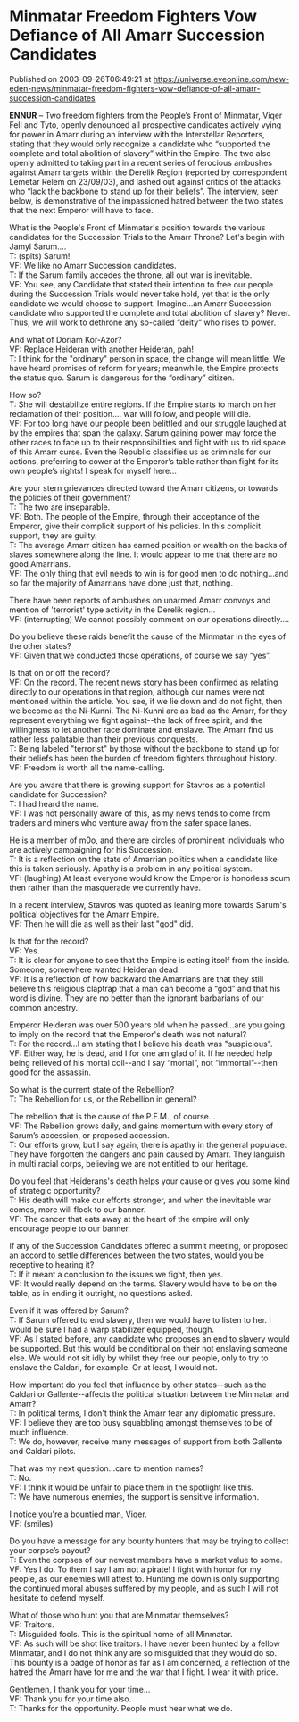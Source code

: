# Minmatar Freedom Fighters Vow Defiance of All Amarr Succession Candidates
Published on 2003-09-26T06:49:21 at https://universe.eveonline.com/new-eden-news/minmatar-freedom-fighters-vow-defiance-of-all-amarr-succession-candidates

**ENNUR** – Two freedom fighters from the People’s Front of Minmatar, Viqer Fell and Tyto, openly denounced all prospective candidates actively vying for power in Amarr during an interview with the Interstellar Reporters, stating that they would only recognize a candidate who “supported the complete and total abolition of slavery” within the Empire. The two also openly admitted to taking part in a recent series of ferocious ambushes against Amarr targets within the Derelik Region (reported by correspondent Lemetar Relem on 23/09/03), and lashed out against critics of the attacks who “lack the backbone to stand up for their beliefs”. The interview, seen below, is demonstrative of the impassioned hatred between the two states that the next Emperor will have to face. 

What is the People's Front of Minmatar's position towards the various candidates for the Succession Trials to the Amarr Throne? Let's begin with Jamyl Sarum....  
T: (spits) Sarum!  
VF: We like no Amarr Succession candidates.  
T: If the Sarum family accedes the throne, all out war is inevitable.  
VF: You see, any Candidate that stated their intention to free our people during the Succession Trials would never take hold, yet that is the only candidate we would choose to support. Imagine…an Amarr Succession candidate who supported the complete and total abolition of slavery? Never. Thus, we will work to dethrone any so-called “deity“ who rises to power. 

And what of Doriam Kor-Azor?  
VF: Replace Heideran with another Heideran, pah!  
T: I think for the "ordinary" person in space, the change will mean little. We have heard promises of reform for years; meanwhile, the Empire protects the status quo. Sarum is dangerous for the “ordinary” citizen. 

How so?  
T: She will destabilize entire regions. If the Empire starts to march on her reclamation of their position.... war will follow, and people will die.  
VF: For too long have our people been belittled and our struggle laughed at by the empires that span the galaxy. Sarum gaining power may force the other races to face up to their responsibilities and fight with us to rid space of this Amarr curse. Even the Republic classifies us as criminals for our actions, preferring to cower at the Emperor’s table rather than fight for its own people’s rights! I speak for myself here…  


Are your stern grievances directed toward the Amarr citizens, or towards the policies of their government?  
T: The two are inseparable.  
VF: Both. The people of the Empire, through their acceptance of the Emperor, give their complicit support of his policies. In this complicit support, they are guilty.  
T: The average Amarr citizen has earned position or wealth on the backs of slaves somewhere along the line. It would appear to me that there are no good Amarrians.  
VF: The only thing that evil needs to win is for good men to do nothing…and so far the majority of Amarrians have done just that, nothing. 

There have been reports of ambushes on unarmed Amarr convoys and mention of 'terrorist' type activity in the Derelik region...  
VF: (interrupting) We cannot possibly comment on our operations directly.... 

Do you believe these raids benefit the cause of the Minmatar in the eyes of the other states?  
VF: Given that we conducted those operations, of course we say “yes”. 

Is that on or off the record?  
VF: On the record. The recent news story has been confirmed as relating directly to our operations in that region, although our names were not mentioned within the article. You see, if we lie down and do not fight, then we become as the Ni-Kunni. The Ni-Kunni are as bad as the Amarr, for they represent everything we fight against--the lack of free spirit, and the willingness to let another race dominate and enslave. The Amarr find us rather less palatable than their previous conquests.  
T: Being labeled "terrorist" by those without the backbone to stand up for their beliefs has been the burden of freedom fighters throughout history.  
VF: Freedom is worth all the name-calling. 

Are you aware that there is growing support for Stavros as a potential candidate for Succession?  
T: I had heard the name.  
VF: I was not personally aware of this, as my news tends to come from traders and miners who venture away from the safer space lanes. 

He is a member of m0o, and there are circles of prominent individuals who are actively campaigning for his Succession.  
T: It is a reflection on the state of Amarrian politics when a candidate like this is taken seriously. Apathy is a problem in any political system.  
VF: (laughing) At least everyone would know the Emperor is honorless scum then rather than the masquerade we currently have. 

In a recent interview, Stavros was quoted as leaning more towards Sarum's political objectives for the Amarr Empire.  
VF: Then he will die as well as their last "god" did. 

Is that for the record?  
VF: Yes.  
T: It is clear for anyone to see that the Empire is eating itself from the inside. Someone, somewhere wanted Heideran dead.  
VF: It is a reflection of how backward the Amarrians are that they still believe this religious claptrap that a man can become a “god” and that his word is divine. They are no better than the ignorant barbarians of our common ancestry. 

Emperor Heideran was over 500 years old when he passed...are you going to imply on the record that the Emperor's death was not natural?  
T: For the record...I am stating that I believe his death was "suspicious".  
VF: Either way, he is dead, and I for one am glad of it. If he needed help being relieved of his mortal coil--and I say “mortal”, not “immortal”--then good for the assassin.  


So what is the current state of the Rebellion?  
T: The Rebellion for us, or the Rebellion in general?  


The rebellion that is the cause of the P.F.M., of course...  
VF: The Rebellion grows daily, and gains momentum with every story of Sarum’s accession, or proposed accession.  
T: Our efforts grow, but I say again, there is apathy in the general populace. They have forgotten the dangers and pain caused by Amarr. They languish in multi racial corps, believing we are not entitled to our heritage.  


Do you feel that Heiderans's death helps your cause or gives you some kind of strategic opportunity?  
T: His death will make our efforts stronger, and when the inevitable war comes, more will flock to our banner.  
VF: The cancer that eats away at the heart of the empire will only encourage people to our banner.  


If any of the Succession Candidates offered a summit meeting, or proposed an accord to settle differences between the two states, would you be receptive to hearing it?  
T: If it meant a conclusion to the issues we fight, then yes.  
VF: It would really depend on the terms. Slavery would have to be on the table, as in ending it outright, no questions asked.  


Even if it was offered by Sarum?  
T: If Sarum offered to end slavery, then we would have to listen to her. I would be sure I had a warp stabilizer equipped, though.  
VF: As I stated before, any candidate who proposes an end to slavery would be supported. But this would be conditional on their not enslaving someone else. We would not sit idly by whilst they free our people, only to try to enslave the Caldari, for example. Or at least, I would not.  


How important do you feel that influence by other states--such as the Caldari or Gallente--affects the political situation between the Minmatar and Amarr?  
T: In political terms, I don't think the Amarr fear any diplomatic pressure.  
VF: I believe they are too busy squabbling amongst themselves to be of much influence.  
T: We do, however, receive many messages of support from both Gallente and Caldari pilots.  


That was my next question...care to mention names?  
T: No.  
VF: I think it would be unfair to place them in the spotlight like this.  
T: We have numerous enemies, the support is sensitive information.  


I notice you're a bountied man, Viqer.  
VF: (smiles)  


Do you have a message for any bounty hunters that may be trying to collect your corpse’s payout?  
T: Even the corpses of our newest members have a market value to some.  
VF: Yes I do. To them I say I am not a pirate! I fight with honor for my people, as our enemies will attest to. Hunting me down is only supporting the continued moral abuses suffered by my people, and as such I will not hesitate to defend myself.  


What of those who hunt you that are Minmatar themselves?  
VF: Traitors.  
T: Misguided fools. This is the spiritual home of all Minmatar.  
VF: As such will be shot like traitors. I have never been hunted by a fellow Minmatar, and I do not think any are so misguided that they would do so. This bounty is a badge of honor as far as I am concerned, a reflection of the hatred the Amarr have for me and the war that I fight. I wear it with pride.  


Gentlemen, I thank you for your time...  
VF: Thank you for your time also.  
T: Thanks for the opportunity. People must hear what we do.

